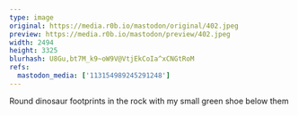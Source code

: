 ```yaml
---
type: image
original: https://media.r0b.io/mastodon/original/402.jpeg
preview: https://media.r0b.io/mastodon/preview/402.jpeg
width: 2494
height: 3325
blurhash: U8Gu,bt7M_k9~oW9V@VtjEkCoIa^xCNGtRoM
refs:
  mastodon_media: ['113154989245291248']
---
```


Round dinosaur footprints in the rock with my small green shoe below them
